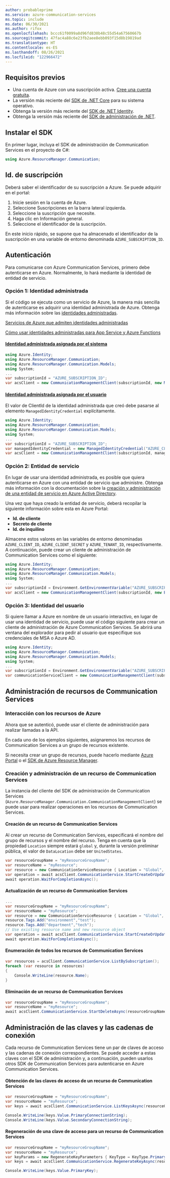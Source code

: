 ```yaml
---
author: probableprime
ms.service: azure-communication-services
ms.topic: include
ms.date: 06/30/2021
ms.author: rifox
ms.openlocfilehash: bccc61f0099a8d96fd830b48c55d54a67560667b
ms.sourcegitcommit: 47fac4a88c6e23fb2aee8ebb093f15d8b19819ad
ms.translationtype: HT
ms.contentlocale: es-ES
ms.lasthandoff: 08/26/2021
ms.locfileid: "122966472"
---
```

## <a name="prerequisites"></a>Requisitos previos

- Una cuenta de Azure con una suscripción activa. [Cree una cuenta gratuita](https://azure.microsoft.com/free/dotnet/).
- La versión más reciente del [SDK de .NET Core](https://dotnet.microsoft.com/download/dotnet-core) para su sistema operativo.
- Obtenga la versión más reciente del [SDK de .NET Identity](/dotnet/api/azure.identity).
- Obtenga la versión más reciente del [SDK de administración de .NET](../../concepts/sdk-options.md).

## <a name="installing-the-sdk"></a>Instalar el SDK

En primer lugar, incluya el SDK de administración de Communication Services en el proyecto de C#:

```csharp
using Azure.ResourceManager.Communication;
```

## <a name="subscription-id"></a>Id. de suscripción

Deberá saber el identificador de su suscripción a Azure. Se puede adquirir en el portal:

1.  Inicie sesión en la cuenta de Azure.
2.  Seleccione Suscripciones en la barra lateral izquierda.
3.  Seleccione la suscripción que necesite.
4.  Haga clic en Información general.
5.  Seleccione el identificador de la suscripción.

En este inicio rápido, se supone que ha almacenado el identificador de la suscripción en una variable de entorno denominada `AZURE_SUBSCRIPTION_ID`.

## <a name="authentication"></a>Autenticación

Para comunicarse con Azure Communication Services, primero debe autenticarse en Azure. Normalmente, lo hará mediante la identidad de entidad de servicio.

### <a name="option-1-managed-identity"></a>Opción 1: Identidad administrada

Si el código se ejecuta como un servicio de Azure, la manera más sencilla de autenticarse es adquirir una identidad administrada de Azure. Obtenga más información sobre las [identidades administradas](../../../active-directory/managed-identities-azure-resources/overview.md).

[Servicios de Azure que admiten identidades administradas](../../../active-directory/managed-identities-azure-resources/services-support-managed-identities.md)

[Cómo usar identidades administradas para App Service y Azure Functions](../../../app-service/overview-managed-identity.md?tabs=dotnet)

#### <a name="system-assigned-managed-identity"></a>[Identidad administrada asignada por el sistema](../../../app-service/overview-managed-identity.md?tabs=dotnet#add-a-system-assigned-identity)

```csharp
using Azure.Identity;
using Azure.ResourceManager.Communication;
using Azure.ResourceManager.Communication.Models;
using System;
...
var subscriptionId = "AZURE_SUBSCRIPTION_ID";
var acsClient = new CommunicationManagementClient(subscriptionId, new ManagedIdentityCredential());
```

#### <a name="user-assigned-managed-identity"></a>[Identidad administrada asignada por el usuario](../../../app-service/overview-managed-identity.md?tabs=dotnet#add-a-user-assigned-identity)

El valor de ClientId de la identidad administrada que creó debe pasarse al elemento `ManagedIdentityCredential` explícitamente.

```csharp
using Azure.Identity;
using Azure.ResourceManager.Communication;
using Azure.ResourceManager.Communication.Models;
using System;
...
var subscriptionId = "AZURE_SUBSCRIPTION_ID";
var managedIdentityCredential = new ManagedIdentityCredential("AZURE_CLIENT_ID");
var acsClient = new CommunicationManagementClient(subscriptionId, managedIdentityCredential);
```

### <a name="option-2-service-principal"></a>Opción 2: Entidad de servicio

En lugar de usar una identidad administrada, es posible que quiera autenticarse en Azure con una entidad de servicio que administre. Obtenga más información con la documentación sobre la [creación y administración de una entidad de servicio en Azure Active Directory](../../../active-directory/develop/howto-create-service-principal-portal.md).

Una vez que haya creado la entidad de servicio, deberá recopilar la siguiente información sobre esta en Azure Portal:

- **Id. de cliente**
- **Secreto de cliente**
- **Id. de inquilino**

Almacene estos valores en las variables de entorno denominadas `AZURE_CLIENT_ID`, `AZURE_CLIENT_SECRET` y `AZURE_TENANT_ID`, respectivamente. A continuación, puede crear un cliente de administración de Communication Services como el siguiente:

```csharp
using Azure.Identity;
using Azure.ResourceManager.Communication;
using Azure.ResourceManager.Communication.Models;
using System;
...
var subscriptionId = Environment.GetEnvironmentVariable("AZURE_SUBSCRIPTION_ID");
var acsClient = new CommunicationManagementClient(subscriptionId, new EnvironmentCredential());
```

### <a name="option-3-user-identity"></a>Opción 3: Identidad del usuario

Si quiere llamar a Azure en nombre de un usuario interactivo, en lugar de usar una identidad de servicio, puede usar el código siguiente para crear un cliente de administración de Azure Communication Services. Se abrirá una ventana del explorador para pedir al usuario que especifique sus credenciales de MSA o Azure AD.

```csharp
using Azure.Identity;
using Azure.ResourceManager.Communication;
using Azure.ResourceManager.Communication.Models;
using System;
...
var subscriptionId = Environment.GetEnvironmentVariable("AZURE_SUBSCRIPTION_ID");
var communicationServiceClient = new CommunicationManagementClient(subscriptionId, new InteractiveBrowserCredential());
```

## <a name="managing-communication-services-resources"></a>Administración de recursos de Communication Services

### <a name="interacting-with-azure-resources"></a>Interacción con los recursos de Azure

Ahora que se autenticó, puede usar el cliente de administración para realizar llamadas a la API.

En cada uno de los ejemplos siguientes, asignaremos los recursos de Communication Services a un grupo de recursos existente.

Si necesita crear un grupo de recursos, puede hacerlo mediante [Azure Portal](../../../azure-resource-manager/management/manage-resource-groups-portal.md) o el [SDK de Azure Resource Manager](https://github.com/Azure/azure-sdk-for-net/blob/master/doc/mgmt_preview_quickstart.md).

### <a name="create-and-manage-a-communication-services-resource"></a>Creación y administración de un recurso de Communication Services

La instancia del cliente del SDK de administración de Communication Services (``Azure.ResourceManager.Communication.CommunicationManagementClient``) se puede usar para realizar operaciones en los recursos de Communication Services.

#### <a name="create-a-communication-services-resource"></a>Creación de un recurso de Communication Services

Al crear un recurso de Communication Services, especificará el nombre del grupo de recursos y el nombre del recurso. Tenga en cuenta que la propiedad `Location` siempre estará `global` y, durante la versión preliminar pública, el valor de `DataLocation` debe ser `UnitedStates`.

```csharp
var resourceGroupName = "myResourceGroupName";
var resourceName = "myResource";
var resource = new CommunicationServiceResource { Location = "Global", DataLocation = "UnitedStates"  };
var operation = await acsClient.CommunicationService.StartCreateOrUpdateAsync(resourceGroupName, resourceName, resource);
await operation.WaitForCompletionAsync();
```

#### <a name="update-a-communication-services-resource"></a>Actualización de un recurso de Communication Services

```csharp
...
var resourceGroupName = "myResourceGroupName";
var resourceName = "myResource";
var resource = new CommunicationServiceResource { Location = "Global", DataLocation = "UnitedStates" };
resource.Tags.Add("environment","test");
resource.Tags.Add("department","tech");
// Use existing resource name and new resource object
var operation = await acsClient.CommunicationService.StartCreateOrUpdateAsync(resourceGroupName, resourceName, resource);
await operation.WaitForCompletionAsync();
```

#### <a name="list-all-communication-services-resources"></a>Enumeración de todos los recursos de Communication Services

```csharp
var resources = acsClient.CommunicationService.ListBySubscription();
foreach (var resource in resources)
{
    Console.WriteLine(resource.Name);
}
```

#### <a name="delete-a-communication-services-resource"></a>Eliminación de un recurso de Communication Services

```csharp
var resourceGroupName = "myResourceGroupName";
var resourceName = "myResource";
await acsClient.CommunicationService.StartDeleteAsync(resourceGroupName, resourceName);
```

## <a name="managing-keys-and-connection-strings"></a>Administración de las claves y las cadenas de conexión

Cada recurso de Communication Services tiene un par de claves de acceso y las cadenas de conexión correspondientes. Se puede acceder a estas claves con el SDK de administración y, a continuación, pueden usarlos otros SDK de Communication Services para autenticarse en Azure Communication Services.

#### <a name="get-access-keys-for-a-communication-services-resource"></a>Obtención de las claves de acceso de un recurso de Communication Services

```csharp
var resourceGroupName = "myResourceGroupName";
var resourceName = "myResource";
var keys = await acsClient.CommunicationService.ListKeysAsync(resourceGroupName, resourceName);

Console.WriteLine(keys.Value.PrimaryConnectionString);
Console.WriteLine(keys.Value.SecondaryConnectionString);
```

#### <a name="regenerate-an-access-key-for-a-communication-services-resource"></a>Regeneración de una clave de acceso para un recurso de Communication Services

```csharp
var resourceGroupName = "myResourceGroupName";
var resourceName = "myResource";
var keyParams = new RegenerateKeyParameters { KeyType = KeyType.Primary };
var keys = await acsClient.CommunicationService.RegenerateKeyAsync(resourceGroupName, resourceName, keyParams);

Console.WriteLine(keys.Value.PrimaryKey);
```